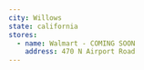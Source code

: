 ```yaml
---
city: Willows
state: california
stores:
  - name: Walmart - COMING SOON
    address: 470 N Airport Road
---
```

